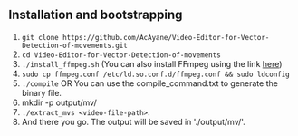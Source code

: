 

## Installation and bootstrapping

1. `git clone https://github.com/AcAyane/Video-Editor-for-Vector-Detection-of-movements.git` 
2. `cd Video-Editor-for-Vector-Detection-of-movements`
3. `./install_ffmpeg.sh` (You can also install FFmpeg using the link [here](http://embedonix.com/articles/linux/installing-ffmpeg-from-source-on-ubuntu-14-0-4/))
4. `sudo cp ffmpeg.conf /etc/ld.so.conf.d/ffmpeg.conf && sudo ldconfig`
5. `./compile` OR You can use the compile_command.txt to generate the binary file.
6. mkdir -p output/mv/
7. `./extract_mvs <video-file-path>`.
8. And there you go. The output will be saved in './output/mv/'.


